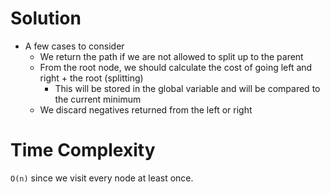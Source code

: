# Solution
- A few cases to consider
  - We return the path if we are not allowed to split up to the parent
  - From the root node, we should calculate the cost of going left and right + the root (splitting)
    - This will be stored in the global variable and will be compared to the current minimum
  - We discard negatives returned from the left or right

# Time Complexity
`O(n)` since we visit every node at least once.